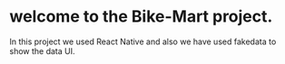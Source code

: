# welcome to the Bike-Mart project.

In this project we used React Native and also we have used fakedata to show the data UI.
